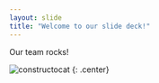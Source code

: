 ```yaml
---
layout: slide
title: "Welcome to our slide deck!"
---
```


Our team rocks!

![constructocat](https://octodex.github.com/images/constructocat2.jpg)
{: .center}
